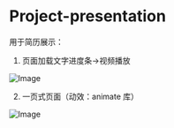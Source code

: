 # Project-presentation

用于简历展示：

1.  页面加载文字进度条->视频播放

![Image](https://github.com/user-attachments/assets/c07342e9-d396-4d60-9dc4-f5af95dbe63b)

2.  一页式页面（动效：animate 库）

![Image](https://github.com/user-attachments/assets/eb4654bd-bacd-4b23-bf8e-56ffc574894d)
